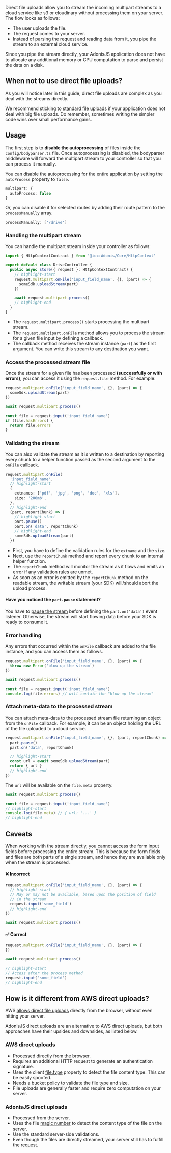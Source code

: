 Direct file uploads allow you to stream the incoming multipart streams to a cloud service like s3 or cloudinary without processing them on your server. The flow looks as follows:

- The user uploads the file.
- The request comes to your server.
- Instead of parsing the request and reading data from it, you pipe the stream to an external cloud service.

Since you pipe the stream directly, your AdonisJS application does not have to allocate any additional memory or CPU computation to parse and persist the data on a disk.

## When not to use direct file uploads?
As you will notice later in this guide, direct file uploads are complex as you deal with the streams directly.

We recommend sticking to [standard file uploads](./file-uploads.md) if your application does not deal with big file uploads. Do remember, sometimes writing the simpler code wins over small performance gains.

## Usage
The first step is to **disable the autoprocessing** of files inside the `config/bodyparser.ts` file. Once autoprocessing is disabled, the bodyparser middleware will forward the multipart stream to your controller so that you can process it manually.

You can disable the autoprocessing for the entire application by setting the `autoProcess` property to `false`.

```ts
multipart: {
  autoProcess: false
}
```

Or, you can disable it for selected routes by adding their route pattern to the `processManually` array.

```ts
processManually: ['/drive']
```

### Handling the multipart stream
You can handle the multipart stream inside your controller as follows:

```ts
import { HttpContextContract } from '@ioc:Adonis/Core/HttpContext'

export default class DriveController {
  public async store({ request }: HttpContextContract) {
    // highlight-start
    request.multipart.onFile('input_field_name', {}, (part) => {
      someSdk.uploadStream(part)
    })

    await request.multipart.process()
    // highlight-end
  }
}
```

- The `request.multipart.process()` starts processing the multipart stream.
- The `request.multipart.onFile` method allows you to process the stream for a given file input by defining a callback.
- The callback method receives the stream instance (`part`) as the first argument. You can write this stream to any destination you want.

### Access the processed stream file
Once the stream for a given file has been processed **(successfully or with errors)**, you can access it using the `request.file` method. For example:

```ts
request.multipart.onFile('input_field_name', {}, (part) => {
  someSdk.uploadStream(part)
})

await request.multipart.process()

const file = request.input('input_field_name')
if (file.hasErrors) {
  return file.errors
}
```

### Validating the stream
You can also validate the stream as it is written to a destination by reporting every chunk to a helper function passed as the second argument to the `onFile` callback.

```ts
request.multipart.onFile(
  'input_field_name',
  // highlight-start
  {
    extnames: ['pdf', 'jpg', 'png', 'doc', 'xls'],
    size: '200mb',  
  },
  // highlight-end
  (part, reportChunk) => {
    // highlight-start
    part.pause()
    part.on('data', reportChunk)
    // highlight-end
    someSdk.uploadStream(part)
  })
```

- First, you have to define the validation rules for the `extname` and the `size`.
- Next, use the `reportChunk` method and report every chunk to an internal helper function. 
- The `reportChunk` method will monitor the stream as it flows and emits an error if any validation rules are unmet.
- As soon as an error is emitted by the `reportChunk` method on the readable stream, the writable stream (your SDK) will/should abort the upload process.

#### Have you noticed the `part.pause` statement?
You have to [pause the stream](https://nodejs.org/api/stream.html#stream_event_data) before defining the `part.on('data')` event listener. Otherwise, the stream will start flowing data before your SDK is ready to consume it. 

### Error handling
Any errors that occurred within the `onFile` callback are added to the file instance, and you can access them as follows.

```ts
request.multipart.onFile('input_field_name', {}, (part) => {
  throw new Error('blow up the stream')
})

await request.multipart.process()

const file = request.input('input_field_name')
console.log(file.errors) // will contain the "blow up the stream"
```

### Attach meta-data to the processed stream
You can attach meta-data to the processed stream file returning an object from the `onFile` callback. For example, it can be an object holding the URL of the file uploaded to a cloud service.

```ts
request.multipart.onFile('input_field_name', {}, (part, reportChunk) => {
  part.pause()
  part.on('data', reportChunk)

  // highlight-start
  const url = await someSdk.uploadStream(part)
  return { url }
  // highlight-end
})
```

The `url` will be available on the `file.meta` property.

```ts
await request.multipart.process()

const file = request.input('input_field_name')
// highlight-start
console.log(file.meta) // { url: '...' }
// highlight-end
```

## Caveats
When working with the stream directly, you cannot access the form input fields before processing the entire stream. This is because the form fields and files are both parts of a single stream, and hence they are available only when the stream is processed.

#### ❌ Incorrect
```ts
request.multipart.onFile('input_field_name', {}, (part) => {
  // highlight-start
  // May or may not be available, based upon the position of field
  // in the stream
  request.input('some_field')
  // highlight-end
})

await request.multipart.process()
```

#### ✅ Correct
```ts
request.multipart.onFile('input_field_name', {}, (part) => {
})

await request.multipart.process()

// highlight-start
// Access after the process method
request.input('some_field')
// highlight-end
```

## How is it different from AWS direct uploads?
AWS [allows direct file uploads](https://aws.amazon.com/blogs/compute/uploading-to-amazon-s3-directly-from-a-web-or-mobile-application/) directly from the browser, without even hitting your server.

AdonisJS direct uploads are an alternative to AWS direct uploads, but both approaches have their upsides and downsides, as listed below.

### AWS direct uploads

- Processed directly from the browser.
- Requires an additional HTTP request to generate an authentication signature.
- Uses the client [file.type](https://developer.mozilla.org/en-US/docs/Web/API/File/type) property to detect the file content type. This can be easily spoofed.
- Needs a bucket policy to validate the file type and size.
- File uploads are generally faster and require zero computation on your server.

### AdonisJS direct uploads

- Processed from the server.
- Uses the file [magic number](<https://en.wikipedia.org/wiki/Magic_number_(programming)#Magic_numbers_in_files>) to detect the content type of the file on the server.
- Use the standard server-side validations.
- Even though the files are directly streamed, your server still has to fulfill the request.
